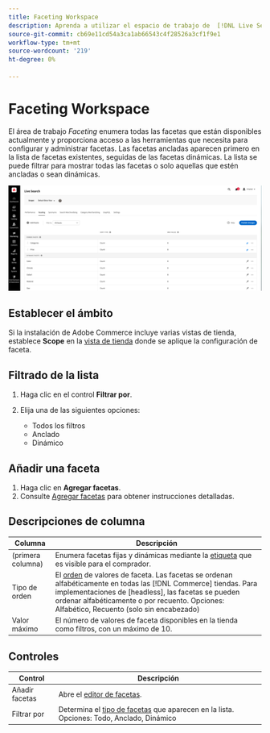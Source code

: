 ```yaml
---
title: Faceting Workspace
description: Aprenda a utilizar el espacio de trabajo de  [!DNL Live Search] faceting.
source-git-commit: cb69e11cd54a3ca1ab66543c4f28526a3cf1f9e1
workflow-type: tm+mt
source-wordcount: '219'
ht-degree: 0%

---
```


# Faceting Workspace

El área de trabajo *Faceting* enumera todas las facetas que están disponibles actualmente y proporciona acceso a las herramientas que necesita para configurar y administrar facetas. Las facetas ancladas aparecen primero en la lista de facetas existentes, seguidas de las facetas dinámicas. La lista se puede filtrar para mostrar todas las facetas o solo aquellas que estén ancladas o sean dinámicas.

![Espacio de trabajo de facetas](assets/faceting-workspace.png)

## Establecer el ámbito

Si la instalación de Adobe Commerce incluye varias vistas de tienda, establece **Scope** en la [vista de tienda](https://experienceleague.adobe.com/docs/commerce-admin/start/setup/websites-stores-views.html?lang=es#scope-settings) donde se aplique la configuración de faceta.

## Filtrado de la lista

1. Haga clic en el control **Filtrar por**.
1. Elija una de las siguientes opciones:

   * Todos los filtros
   * Anclado
   * Dinámico

## Añadir una faceta

1. Haga clic en **Agregar facetas**.
1. Consulte [Agregar facetas](facets-add.md) para obtener instrucciones detalladas.

## Descripciones de columna

| Columna | Descripción |
|--- |--- |
| (primera columna) | Enumera facetas fijas y dinámicas mediante la [etiqueta](facets-type.md) que es visible para el comprador. |
| Tipo de orden | El [orden](facets-type.md) de valores de faceta. Las facetas se ordenan alfabéticamente en todas las [!DNL Commerce] tiendas. Para implementaciones de [headless], las facetas se pueden ordenar alfabéticamente o por recuento. Opciones: Alfabético, Recuento (solo sin encabezado) |
| Valor máximo | El número de valores de faceta disponibles en la tienda como filtros, con un máximo de 10. |

## Controles

| Control | Descripción |
|--- |--- |
| Añadir facetas | Abre el [editor de facetas](facets-add.md). |
| Filtrar por | Determina el [tipo de facetas](facets-type.md) que aparecen en la lista. Opciones: Todo, Anclado, Dinámico |

